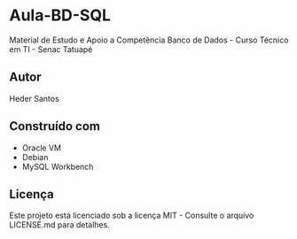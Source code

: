 # Aula-BD-SQL
Material de Estudo e Apoio a Competência Banco de Dados - Curso Técnico em TI - Senac Tatuapé

## Autor
 Heder Santos  

## Construído com 
- Oracle VM
- Debian
- MySQL Workbench

## Licença  
Este projeto está licenciado sob a licença MIT - Consulte o arquivo LICENSE.md para detalhes.
